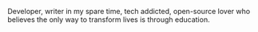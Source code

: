 Developer, writer in my spare time, tech addicted, open-source lover who believes the only way to transform lives is through education.
